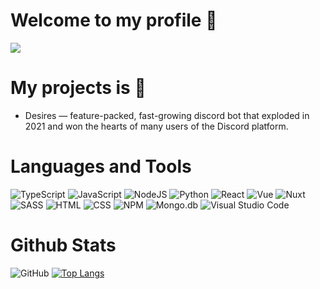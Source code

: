 # Welcome to my profile 👋

<img src='https://cdn.discordapp.com/attachments/791153280608501800/991920586156679259/unknown.png'>

# My projects is 🌿
* Desires — feature-packed, fast-growing discord bot that exploded in 2021 and won the hearts of many users of the Discord platform.

# Languages and Tools
![TypeScript](https://shields.io/badge/-TypeScript-090909?style=for-the-badge&logo=typescript)
![JavaScript](https://shields.io/badge/-JavaScript-090909?style=for-the-badge&logo=javascript)
![NodeJS](https://shields.io/badge/-Node.js-090909?style=for-the-badge&logo=node.js)
![Python](https://shields.io/badge/-Python-090909?style=for-the-badge&logo=python)
![React](https://shields.io/badge/-React-090909?style=for-the-badge&logo=react)
![Vue](https://shields.io/badge/-Vue-090909?style=for-the-badge&logo=vue.js)
![Nuxt](https://shields.io/badge/-Nuxt-090909?style=for-the-badge&logo=nuxt.js)
![SASS](https://shields.io/badge/-SASS-090909?style=for-the-badge&logo=sass)
![HTML](https://shields.io/badge/-HTML-090909?style=for-the-badge&logo=html5)
![CSS](https://shields.io/badge/-CSS-090909?style=for-the-badge&logo=css3&logoColor=2966c2)
![NPM](https://shields.io/badge/-NPM-090909?style=for-the-badge&logo=NPM)
![Mongo.db](https://shields.io/badge/-Mongo.db-090909?style=for-the-badge&logo=mongodb)
![Visual Studio Code](https://shields.io/badge/-Visual_Studio_Code-090909?style=for-the-badge&logo=visual-studio-code&logoColor=32a0ff)

# Github Stats
![GitHub](https://github-readme-stats.vercel.app/api?username=HekaHub&show_icons=true&theme=merko)
[![Top Langs](https://github-readme-stats.vercel.app/api/top-langs/?username=HekaHub&theme=merko)](https://github.com/HekaHub/github-readme-stats)
